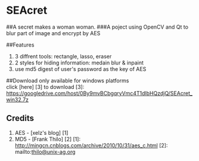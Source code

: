 SEAcret
======
##A secret makes a woman woman.
###A poject using OpenCV and Qt to blur part of image and encrypt by AES

##Features

1. 3 diffrent tools: rectangle, lasso, eraser
2. 2 styles for hiding information: medain blur & inpaint
3. use md5 digest of user's password as the key of AES

##Download
only available for windows platforms  
click [here] [3] to download
  [3]: https://googledrive.com/host/0By9mvBCbgqryVmc4T1dlbHQzdjQ/SEAcret_win32.7z

## Credits
1. AES - [xelz's blog] [1]
2. MD5 - [Frank Thilo] [2]
  [1]: http://mingcn.cnblogs.com/archive/2010/10/31/aes_c.html
  [2]: mailto:thilo@unix-ag.org